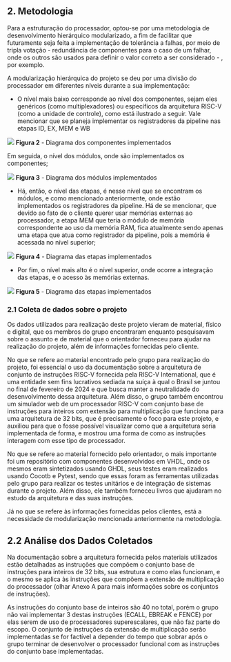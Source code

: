 ## 2. Metodologia

Para a estruturação do processador, optou-se por uma metodologia de
desenvolvimento hierárquico modularizado, a fim de facilitar que futuramente
seja feita a implementação de tolerância a falhas, por meio de tripla votação -
redundância de componentes para o caso de um falhar, onde os outros são usados
para definir o valor correto a ser considerado - , por exemplo.

A modularização hierárquica do projeto se deu por uma divisão do processador em
diferentes níveis durante a sua implementação:

- O nível mais baixo corresponde ao nível dos componentes, sejam eles genéricos
  (como multiplexadores) ou específicos da arquitetura RISC-V (como a unidade de
  controle), como está ilustrado a seguir. Vale mencionar que se planeja
  implementar os registradores da pipeline nas etapas ID, EX, MEM e WB

![](/images/reference/components/nivel_componentes.drawio.svg)
**Figura 2** - Diagrama dos componentes implementados

Em seguida, o nível dos módulos, onde são implementados os componentes; 


![](/images/reference/components/nivel_modulos.drawio.svg)
**Figura 3** - Diagrama dos módulos implementados

- Há, então, o nível das etapas, é nesse nível que se encontram os módulos, e como mencionado anteriormente, onde estão implementados os registradores da pipeline. Há de se mencionar, que devido ao fato de o cliente querer usar memórias externas ao processador, a etapa MEM que teria o módulo de memória correspondente ao uso da memória RAM, fica atualmente sendo apenas uma etapa que atua como registrador da pipeline, pois a memória é acessada no nível superior;

![](/images/reference/components/nivel_etapas.drawio.svg)
**Figura 4** - Diagrama das etapas implementados

- Por fim, o nível mais alto é o nível superior, onde ocorre a integração das etapas, e o acesso às memórias externas.

![](/images/reference/components/nivel_superior.drawio.svg)
**Figura 5** - Diagrama das etapas implementados

### 2.1 Coleta de dados sobre o projeto

Os dados utilizados para realização deste projeto vieram de material, físico e digital, que os membros do grupo encontraram enquanto pesquisavam sobre o assunto e de material que o orientador forneceu para ajudar na realização do projeto, além de informações fornecidas pelo cliente.

No que se refere ao material encontrado pelo grupo para realização do projeto, foi essencial o uso da documentação sobre a arquitetura de conjunto de instruções RISC-V fornecida pela RISC-V International, que é uma entidade sem fins lucrativos sediada na suíça à qual o Brasil se juntou no final de fevereiro de 2024 e que busca manter a neutralidade do desenvolvimento dessa arquitetura. Além disso, o grupo também encontrou um simulador web de um processador RISC-V com conjunto base de instruções para inteiros com extensão para multiplicação que funciona para uma arquitetura de 32 bits, que é precisamente o foco para este projeto, e auxiliou para que o fosse possível visualizar como que a arquitetura  seria implementada de forma, e mostrou uma forma de como as instruções interagem com esse tipo de processador.

No que se refere ao material fornecido pelo orientador, o mais importante foi um repositório com componentes desenvolvidos em VHDL, onde os mesmos eram sintetizados usando GHDL, seus testes eram realizados usando Cocotb e Pytest, sendo que essas foram as ferramentas utilizadas pelo grupo para realizar os testes unitários e de integração de sistemas durante o projeto. Além disso, ele também forneceu livros que ajudaram no estudo da arquitetura e das suas instruções.

Já no que se refere às informações fornecidas pelos clientes, está a necessidade de modularização mencionada anteriormente na metodologia.

## 2.2 Análise dos Dados Coletados

Na documentação sobre a arquitetura fornecida pelos materiais utilizados estão detalhadas as instruções que compõem o conjunto base de instruções para inteiros de 32 bits, sua estrutura e como elas funcionam, e o mesmo se aplica às instruções que compõem a extensão de multiplicação do processador (olhar Anexo A para mais informações sobre os conjuntos de instruções).

As instruções do conjunto base de inteiros são 40 no total, porém o grupo não vai implementar 3 destas instruções (ECALL, EBREAK e FENCE) por elas serem de uso de processadores superescalares, que não faz parte do escopo. O conjunto de instruções da extensão de multiplicação serão implementadas se for factível a depender do tempo que sobrar após o grupo terminar de desenvolver o processador funcional com as instruções do conjunto base implementadas.

